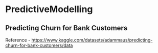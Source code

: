 # PredictiveModelling


## Predicting Churn for Bank Customers

Reference -
https://www.kaggle.com/datasets/adammaus/predicting-churn-for-bank-customers/data
